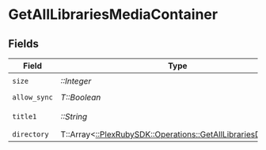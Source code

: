 # GetAllLibrariesMediaContainer


## Fields

| Field                                                                                                                | Type                                                                                                                 | Required                                                                                                             | Description                                                                                                          | Example                                                                                                              |
| -------------------------------------------------------------------------------------------------------------------- | -------------------------------------------------------------------------------------------------------------------- | -------------------------------------------------------------------------------------------------------------------- | -------------------------------------------------------------------------------------------------------------------- | -------------------------------------------------------------------------------------------------------------------- |
| `size`                                                                                                               | *::Integer*                                                                                                          | :heavy_check_mark:                                                                                                   | N/A                                                                                                                  | 5                                                                                                                    |
| `allow_sync`                                                                                                         | *T::Boolean*                                                                                                         | :heavy_check_mark:                                                                                                   | N/A                                                                                                                  | false                                                                                                                |
| `title1`                                                                                                             | *::String*                                                                                                           | :heavy_check_mark:                                                                                                   | N/A                                                                                                                  | Plex Library                                                                                                         |
| `directory`                                                                                                          | T::Array<[::PlexRubySDK::Operations::GetAllLibrariesDirectory](../../models/operations/getalllibrariesdirectory.md)> | :heavy_minus_sign:                                                                                                   | N/A                                                                                                                  |                                                                                                                      |